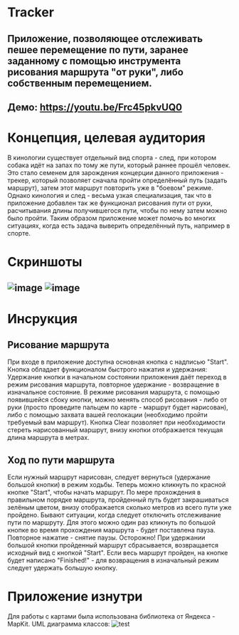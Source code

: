 Tracker
===============

Приложение, позволяющее отслеживать пешее перемещение по пути, заранее заданному с помощью инструмента рисования маршрута "от руки", либо собственным перемещением.
---------------
Демо: https://youtu.be/Frc45pkvUQ0
---------------
Концепция, целевая аудитория
=================
В кинологии существует отдельный вид спорта - след, при котором собака идёт на запах по тому же пути,
который раннее прошёл человек. Это стало семенем для зарождения концерции данного приложения -
трекер, который позволяет сначала пройти определённый путь (задать маршрут), затем этот маршрут повторить уже
в "боевом" режиме. Однако кинология и след - весьма узкая специализация, так что в приложение
добавлен так же функционал рисования пути от руки, расчитывания длины получившегося пути, чтобы по нему
затем можно было пройти. Таким образом приложение может помочь во многих ситуациях, когда есть задача выверить
определённый путь, например в спорте.

Скриншоты
=================
![image](https://user-images.githubusercontent.com/91742604/169970281-17dd52c9-f86f-4642-b202-c08c6600d56c.png)
![image](https://user-images.githubusercontent.com/91742604/169970583-18c9623a-a4cf-4ca4-9d95-d2a38aea0f6b.png)
---------------
Инсрукция
============
Рисование маршрута
------------------
При входе в приложение доступна основная кнопка с надписью "Start". Кнопка обладает функционалом быстрого нажатия и удержания:
Удержание кнопки в начальном состоянии приложения даёт переход в режим рисования маршрута, повторное удержание - возвращение в изначальное состояние.
В режиме рисования маршрута, с помощью появившейся сбоку кнопки, можно менять способ рисования - либо от руки (просто проведите пальцем по карте - маршрут будет нарисован), либо с помощью захвата вашей геолокации (необходимо пройти требуемый вам маршрут).
Кнопка Clear позволяет при необходимости стереть нарисованный маршрут, внизу кнопки отображается текущая длина маршрута в метрах.

Ход по пути маршрута
-------------------
Если нужный маршрут нарисован, следует вернуться (удержание большой кнопки) в режим ходьбы. Теперь можно кликнуть по красной кнопке "Start", чтобы начать маршрут. По мере прохождения в правильном порядке маршрута, пройденный путь будет закрашиваться зелёным цветом, внизу отображается сколько метров из всего пути уже пройдено.
Бывают ситуации, когда следует отключить отслеживание пути по маршруту. Для этого можно один раз кликнуть по большой кнопке во время прохождения маршрута - будет поставлена пауза. Повторное нажатие - снятие паузы. Осторожно! При удержании большой кнопки пройденный маршрут сбрасывается, возвращается исходный вид с кнопкой "Start".
Если весь маршрут пройден, на кнопке будет написано "Finished!" - для возвращения в изначальный режим следует удержать большую кнопку.

Приложение изнутри
=======
Для работы с картами была использована библиотека от Яндекса - MapKit.
UML диаграмма классов:
![test](https://user-images.githubusercontent.com/91742604/169973735-d4e678a6-2d20-44be-b21e-ccc887e0f982.png)
